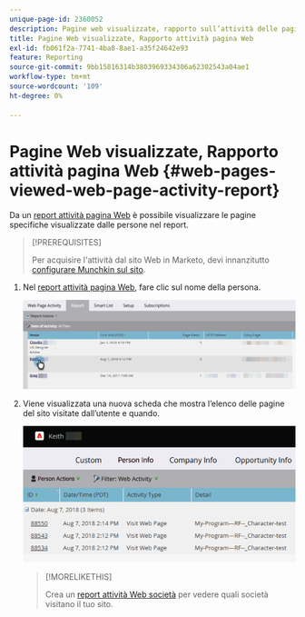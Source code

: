 ```yaml
---
unique-page-id: 2360052
description: Pagine web visualizzate, rapporto sull’attività delle pagine web - Documenti Marketo - Documentazione del prodotto
title: Pagine Web visualizzate, Rapporto attività pagina Web
exl-id: fb061f2a-7741-4ba8-8ae1-a35f24642e93
feature: Reporting
source-git-commit: 9bb15816314b3803969334306a62302543a04ae1
workflow-type: tm+mt
source-wordcount: '109'
ht-degree: 0%

---
```


# Pagine Web visualizzate, Rapporto attività pagina Web {#web-pages-viewed-web-page-activity-report}

Da un [report attività pagina Web](/help/marketo/product-docs/reporting/basic-reporting/report-types/web-page-activity-report.md) è possibile visualizzare le pagine specifiche visualizzate dalle persone nel report.

>[!PREREQUISITES]
>
>Per acquisire l&#39;attività dal sito Web in Marketo, devi innanzitutto [configurare Munchkin sul sito](/help/marketo/product-docs/administration/additional-integrations/add-munchkin-tracking-code-to-your-website.md).

1. Nel [report attività pagina Web](/help/marketo/product-docs/reporting/basic-reporting/report-types/web-page-activity-report.md), fare clic sul nome della persona.

   ![](assets/web-pages-viewed-web-page-activity-report-1.png)

1. Viene visualizzata una nuova scheda che mostra l’elenco delle pagine del sito visitate dall’utente e quando.

   ![](assets/web-pages-viewed-web-page-activity-report-2.png)

   >[!MORELIKETHIS]
   >
   >Crea un [report attività Web società](/help/marketo/product-docs/reporting/basic-reporting/report-types/company-web-activity-report.md) per vedere quali società visitano il tuo sito.
